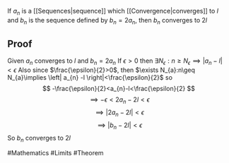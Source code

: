 If $a_{n}$ is a [[Sequences|sequence]] which [[Convergence|converges]] to $l$ and $b_{n}$ is the sequence defined by $b_{n}=2a_{n}$, then $b_{n}$ converges to $2l$
## Proof
Given $a_{n}$ converges to $l$ and $b_{n}=2a_{n}$
If $\epsilon>0$ then $\exists N_{\epsilon}:n\geq N_{\epsilon}\implies \left| a_{n}-l \right|<\epsilon$
Also since $\frac{\epsilon}{2}>0$, then $\exists N_{a}:n\geq N_{a}\implies \left| a_{n} -l \right|<\frac{\epsilon}{2}$ so
$$
-\frac{\epsilon}{2}<a_{n}-l<\frac{\epsilon}{2}
$$
$$
\implies -\epsilon<2a_{n}-2l<\epsilon 
$$
$$
\implies \left| 2a_{n}-2l \right|<\epsilon 
$$
$$
\implies \left| b_{n}-2l \right|<\epsilon
$$
So $b_{n}$ converges to $2l$

#Mathematics #Limits #Theorem 